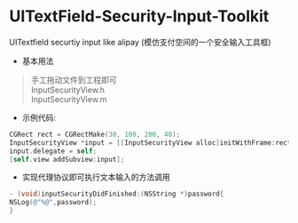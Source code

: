 # UITextField-Security-Input-Toolkit
UITextfield securtiy input like alipay (模仿支付空间的一个安全输入工具框)  

* 基本用法  

> 手工拖动文件到工程即可  
> InputSecurityView.h  
> InputSecurityView.m

* 示例代码:

```Objective-c
CGRect rect = CGRectMake(30, 100, 200, 40);
InputSecurityView *input = [[InputSecurityView alloc]initWithFrame:rect];
input.delegate = self;
[self.view addSubview:input];

```
* 实现代理协议即可执行文本输入的方法调用

```Objective-c
- (void)inputSecurityDidFinished:(NSString *)password{
NSLog(@"%@",password);
}
```

